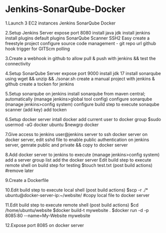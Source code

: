 # Jenkins-SonarQube-Docker
1.Launch 3 EC2 instances 
	Jenkins
	SonarQube
        Docker
    
2.Setup Jenkins Server
    expose port 8080
    install java jdk
    install jenkins
    install plugins
        default plugins
        SonarQube Scanner
        SSH2 Easy
    create a freestyle project
        configure source code management - git repo url
        github hook trigger for GITScm polling
        
3.Create a webhook in github to allow pull & push with jenkins && test the connectivity

4.Setup SonarQube Server
    expose port 9000
    install jdk 17
    install sonarqube using wget && unzip && ./sonar.sh
    create a manual project with jenkins & github
    create a tocken for jenkins
    
5.Setup sonarqube on jenkins
    install sonarqube from maven central; automatically (manage jenkins>global tool config)
    configure sonarqube (manage jenkins>config system)
    configure build step to execute sonaqube scanner (add key)
    add tocken
    
6.Setup docker server
    intall docker
    add current user to docker group 
        $sudo usermod -aG docker ubuntu
        $newgrp docker
        
7.Give access to jenkins user@jenkins server to ssh docker server
    on docker server, edit sshd file to enable public authentication 
    on jenkins server, genrate public and private && copy to docker server
    
8.Add docker server to jenkins to execute (manage jenkins>config system)
    add a server group list
    add the docker server
    Edit build step to execute remote shell on build step for testing $touch test.txt (post build actions) #remove later
    
9.Create a Dockerfile

10.Edit build step to execute local shell (post build actions)
    $scp -r ./* ubuntu@docker-server-ip:~/website/ #copy local file to docker server
    
11.Edit build step to execute remote shell (post build actions)
    $cd /home/ubuntu/website
    $docker build-t mywebsite .
    $docker run -d -p 8085:80 --name=My-Website mywebsite
    
12.Expose port 8085 on docker server



